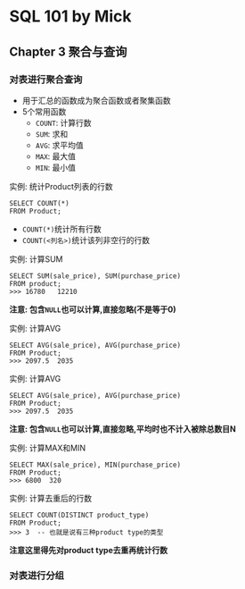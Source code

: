 # SQL 101 by Mick #
## Chapter 3 聚合与查询 ##


### 对表进行聚合查询 ###

- 用于汇总的函数成为聚合函数或者聚集函数
- 5个常用函数
    - `COUNT`: 计算行数
    - `SUM`: 求和
    - `AVG`: 求平均值
    - `MAX`: 最大值
    - `MIN`: 最小值


实例: 统计Product列表的行数
```
SELECT COUNT(*)
FROM Product;
```
- `COUNT(*)`统计所有行数
- `COUNT(<列名>)`统计该列非空行的行数

实例: 计算SUM
```
SELECT SUM(sale_price), SUM(purchase_price)
FROM product;
>>> 16780   12210
```

**注意: 包含`NULL`也可以计算,直接忽略(不是等于0)**

实例: 计算AVG
```
SELECT AVG(sale_price), AVG(purchase_price)
FROM Product;
>>> 2097.5  2035
```

实例: 计算AVG
```
SELECT AVG(sale_price), AVG(purchase_price)
FROM Product;
>>> 2097.5  2035
```
**注意: 包含`NULL`也可以计算,直接忽略,平均时也不计入被除总数目N**


实例: 计算MAX和MIN
```
SELECT MAX(sale_price), MIN(purchase_price)
FROM Product;
>>> 6800  320
```

实例: 计算去重后的行数
```
SELECT COUNT(DISTINCT product_type)
FROM Product;
>>> 3  -- 也就是说有三种product type的类型
```
**注意这里得先对product type去重再统计行数**


### 对表进行分组 ###


